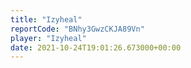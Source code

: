 ```yaml
---
title: "Izyheal"
reportCode: "BNhy3GwzCKJA89Vn"
player: "Izyheal"
date: 2021-10-24T19:01:26.673000+00:00
---
```

